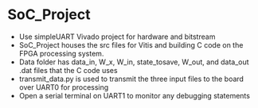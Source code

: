 # SoC_Project
- Use simpleUART Vivado project for hardware and bitstream
- SoC_Project houses the src files for Vitis and building C code on the FPGA processing system.
- Data folder has data_in, W_x, W_in, state_tosave, W_out, and data_out .dat files that the C code uses
- transmit_data.py is used to transmit the three input files to the board over UART0 for processing
- Open a serial terminal on UART1 to monitor any debugging statements
